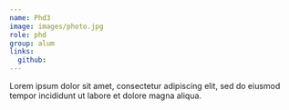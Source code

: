 ```yaml
---
name: Phd3
image: images/photo.jpg
role: phd
group: alum
links:
  github: 
---
```


Lorem ipsum dolor sit amet, consectetur adipiscing elit, sed do eiusmod tempor incididunt ut labore et dolore magna aliqua.
